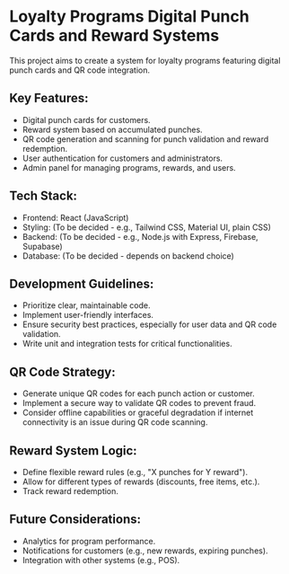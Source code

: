# Loyalty Programs Digital Punch Cards and Reward Systems
This project aims to create a system for loyalty programs featuring digital punch cards and QR code integration.

## Key Features:
- Digital punch cards for customers.
- Reward system based on accumulated punches.
- QR code generation and scanning for punch validation and reward redemption.
- User authentication for customers and administrators.
- Admin panel for managing programs, rewards, and users.

## Tech Stack:
- Frontend: React (JavaScript)
- Styling: (To be decided - e.g., Tailwind CSS, Material UI, plain CSS)
- Backend: (To be decided - e.g., Node.js with Express, Firebase, Supabase)
- Database: (To be decided - depends on backend choice)

## Development Guidelines:
- Prioritize clear, maintainable code.
- Implement user-friendly interfaces.
- Ensure security best practices, especially for user data and QR code validation.
- Write unit and integration tests for critical functionalities.

## QR Code Strategy:
- Generate unique QR codes for each punch action or customer.
- Implement a secure way to validate QR codes to prevent fraud.
- Consider offline capabilities or graceful degradation if internet connectivity is an issue during QR code scanning.

## Reward System Logic:
- Define flexible reward rules (e.g., "X punches for Y reward").
- Allow for different types of rewards (discounts, free items, etc.).
- Track reward redemption.

## Future Considerations:
- Analytics for program performance.
- Notifications for customers (e.g., new rewards, expiring punches).
- Integration with other systems (e.g., POS).